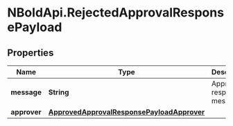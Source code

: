 # NBoldApi.RejectedApprovalResponsePayload

## Properties

Name | Type | Description | Notes
------------ | ------------- | ------------- | -------------
**message** | **String** | Approval response message | [optional] 
**approver** | [**ApprovedApprovalResponsePayloadApprover**](ApprovedApprovalResponsePayloadApprover.md) |  | [optional] 


